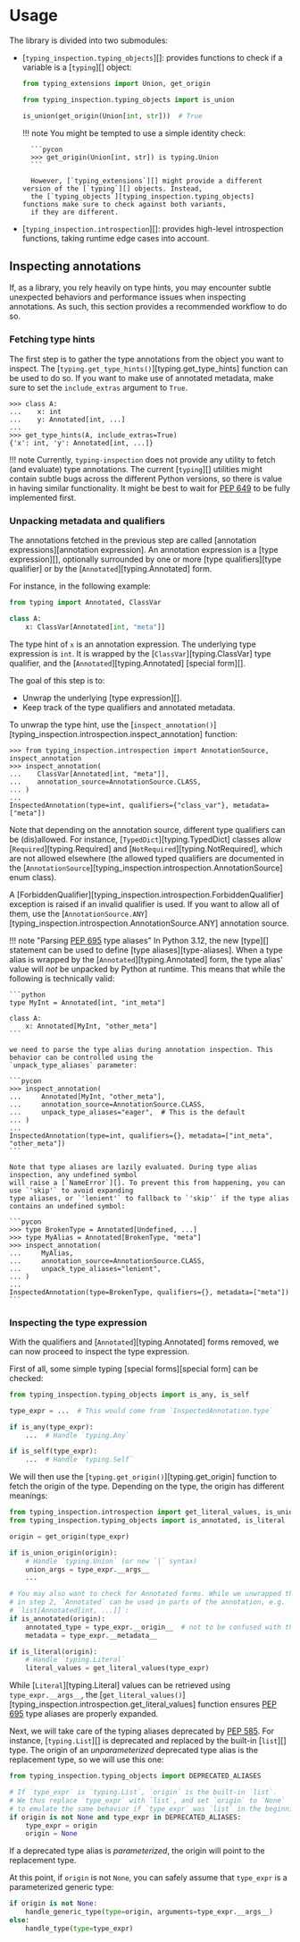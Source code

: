 # Usage

The library is divided into two submodules:

- [`typing_inspection.typing_objects`][]: provides functions to check if a variable is a [`typing`][] object:
  ```python
  from typing_extensions import Union, get_origin

  from typing_inspection.typing_objects import is_union

  is_union(get_origin(Union[int, str]))  # True
  ```

    !!! note
        You might be tempted to use a simple identity check:

        ```pycon
        >>> get_origin(Union[int, str]) is typing.Union
        ```

        However, [`typing_extensions`][] might provide a different version of the [`typing`][] objects. Instead,
        the [`typing_objects`][typing_inspection.typing_objects] functions make sure to check against both variants,
        if they are different.

- [`typing_inspection.introspection`][]: provides high-level introspection functions, taking runtime edge cases
  into account.

## Inspecting annotations

If, as a library, you rely heavily on type hints, you may encounter subtle unexpected behaviors and performance
issues when inspecting annotations. As such, this section provides a recommended workflow to do so.

### Fetching type hints

The first step is to gather the type annotations from the object you want to inspect. The
[`typing.get_type_hints()`][typing.get_type_hints] function can be used to do so. If you want to make use of annotated
metadata, make sure to set the `include_extras` argument to `True`.

```pycon
>>> class A:
...    x: int
...    y: Annotated[int, ...]
...
>>> get_type_hints(A, include_extras=True)
{'x': int, 'y': Annotated[int, ...]}
```

!!! note
    Currently, `typing-inspection` does not provide any utility to fetch (and evaluate) type annotations. The current
    [`typing`][] utilities might contain subtle bugs across the different Python versions, so there is value in
    having similar functionality. It might be best to wait for [PEP 649](https://peps.python.org/pep-0649/) to be fully
    implemented first.

### Unpacking metadata and qualifiers

The annotations fetched in the previous step are called [annotation expressions][annotation expression].
An annotation expression is a [type expression][], optionally surrounded by one or more [type qualifiers][type qualifier]
or by the [`Annotated`][typing.Annotated] form.

For instance, in the following example:

```python
from typing import Annotated, ClassVar

class A:
    x: ClassVar[Annotated[int, "meta"]]
```


The type hint of `x` is an annotation expression. The underlying type expression is `int`. It is wrapped
by the [`ClassVar`][typing.ClassVar] type qualifier, and the [`Annotated`][typing.Annotated] [special form][].

The goal of this step is to:

- Unwrap the underlying [type expression][].
- Keep track of the type qualifiers and annotated metadata.

To unwrap the type hint, use the [`inspect_annotation()`][typing_inspection.introspection.inspect_annotation] function:

```pycon
>>> from typing_inspection.introspection import AnnotationSource, inspect_annotation
>>> inspect_annotation(
...    ClassVar[Annotated[int, "meta"]],
...    annotation_source=AnnotationSource.CLASS,
... )
...
InspectedAnnotation(type=int, qualifiers={"class_var"}, metadata=["meta"])
```

Note that depending on the annotation source, different type qualifiers can be (dis)allowed.
For instance, [`TypedDict`][typing.TypedDict] classes allow [`Required`][typing.Required] and [`NotRequired`][typing.NotRequired],
which are not allowed elsewhere (the allowed typed qualifiers are documented in the
[`AnnotationSource`][typing_inspection.introspection.AnnotationSource] enum class).

A [ForbiddenQualifier][typing_inspection.introspection.ForbiddenQualifier] exception is raised if an invalid qualifier is used.
If you want to allow all of them, use the [`AnnotationSource.ANY`][typing_inspection.introspection.AnnotationSource.ANY] annotation
source.

!!! note "Parsing [PEP 695](https://peps.python.org/pep-0695/) type aliases"
    In Python 3.12, the new [type][] statement can be used to define [type aliases][type-aliases].
    When a type alias is wrapped by the [`Annotated`][typing.Annotated] form, the type alias' value will *not* be unpacked by Python
    at runtime. This means that while the following is technically valid:

    ```python
    type MyInt = Annotated[int, "int_meta"]

    class A:
        x: Annotated[MyInt, "other_meta"]
    ```

    we need to parse the type alias during annotation inspection. This behavior can be controlled using the
    `unpack_type_aliases` parameter:

    ```pycon
    >>> inspect_annotation(
    ...     Annotated[MyInt, "other_meta"],
    ...     annotation_source=AnnotationSource.CLASS,
    ...     unpack_type_aliases="eager",  # This is the default
    ... )
    ...
    InspectedAnnotation(type=int, qualifiers={}, metadata=["int_meta", "other_meta"])
    ```

    Note that type aliases are lazily evaluated. During type alias inspection, any undefined symbol
    will raise a [`NameError`][]. To prevent this from happening, you can use `'skip'` to avoid expanding
    type aliases, or `'lenient'` to fallback to `'skip'` if the type alias contains an undefined symbol:

    ```pycon
    >>> type BrokenType = Annotated[Undefined, ...]
    >>> type MyAlias = Annotated[BrokenType, "meta"]
    >>> inspect_annotation(
    ...     MyAlias,
    ...     annotation_source=AnnotationSource.CLASS,
    ...     unpack_type_aliases="lenient",
    ... )
    ...
    InspectedAnnotation(type=BrokenType, qualifiers={}, metadata=["meta"])
    ```

### Inspecting the type expression

With the qualifiers and [`Annotated`][typing.Annotated] forms removed, we can now proceed to inspect
the type expression.

First of all, some simple typing [special forms][special form] can be checked:

```python
from typing_inspection.typing_objects import is_any, is_self

type_expr = ...  # This would come from `InspectedAnnotation.type`

if is_any(type_expr):
    ...  # Handle `typing.Any`

if is_self(type_expr):
    ...  # Handle `typing.Self`
```

We will then use the [`typing.get_origin()`][typing.get_origin] function to fetch the origin of the type. Depending
on the type, the origin has different meanings:

```python
from typing_inspection.introspection import get_literal_values, is_union_origin
from typing_inspection.typing_objects import is_annotated, is_literal

origin = get_origin(type_expr)

if is_union_origin(origin):
    # Handle `typing.Union` (or new `|` syntax)
    union_args = type_expr.__args__
    ...

# You may also want to check for Annotated forms. While we unwrapped them
# in step 2, `Annotated` can be used in parts of the annotation, e.g.
# `list[Annotated[int, ...]]`:
if is_annotated(origin):
    annotated_type = type_expr.__origin__  # not to be confused with the origin above
    metadata = type_expr.__metadata__

if is_literal(origin):
    # Handle `typing.Literal`
    literal_values = get_literal_values(type_expr)
```

While [`Literal`][typing.Literal] values can be retrieved using `type_expr.__args__`, the
[`get_literal_values()`][typing_inspection.introspection.get_literal_values] function ensures
[PEP 695](https://peps.python.org/pep-0695/) type aliases are properly expanded.

Next, we will take care of the typing aliases deprecated by [PEP 585](https://peps.python.org/pep-0585/).
For instance, [`typing.List`][] is deprecated and replaced by the built-in [`list`][] type. The origin
of an *unparameterized* deprecated type alias is the replacement type, so we will use this one:

```python
from typing_inspection.typing_objects import DEPRECATED_ALIASES

# If `type_expr` is `typing.List`, `origin` is the built-in `list`.
# We thus replace `type_expr` with `list`, and set `origin` to `None`
# to emulate the same behavior if `type_expr` was `list` in the beginning:
if origin is not None and type_expr in DEPRECATED_ALIASES:
    type_expr = origin
    origin = None
```

If a deprecated type alias is *parameterized*, the origin will point to the replacement type.

At this point, if `origin` is not `None`, you can safely assume that `type_expr` is a
parameterized generic type:

```python
if origin is not None:
    handle_generic_type(type=origin, arguments=type_expr.__args__)
else:
    handle_type(type=type_expr)
```
